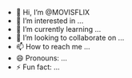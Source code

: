 - 👋 Hi, I’m @MOVISFLIX
- 👀 I’m interested in ...
- 🌱 I’m currently learning ...
- 💞️ I’m looking to collaborate on ...
- 📫 How to reach me ...
- 😄 Pronouns: ...
- ⚡ Fun fact: ...

<!---
MOVISFLIX/MOVISFLIX is a ✨ special ✨ repository because its `README.md` (this file) appears on your GitHub profile.
You can click the Preview link to take a look at your changes.
--->
